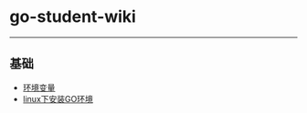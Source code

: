 # go-student-wiki

----------


## 基础
- [环境变量](./base/env.md)
- [linux下安装GO环境](./base/install-linux.md)